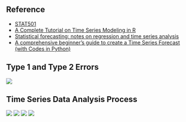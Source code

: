 ## Reference

* [STAT501](https://newonlinecourses.science.psu.edu/stat501/node/2/)
* [A Complete Tutorial on Time Series Modeling in R](https://www.analyticsvidhya.com/blog/2015/12/complete-tutorial-time-series-modeling/)
* [Statistical forecasting: notes on regression and time series analysis](http://people.duke.edu/~rnau/411home.htm)
* [A comprehensive beginner’s guide to create a Time Series Forecast (with Codes in Python)](https://www.analyticsvidhya.com/blog/2016/02/time-series-forecasting-codes-python/)

## Type 1 and Type 2 Errors

![](https://github.com/geoffreylink/Projects/blob/master/05%20Statistical%20Methods/images/TypeOneTypeTwo.png)

## Time Series Data Analysis Process

![](https://github.com/geoffreylink/Projects/blob/master/05%20Statistical%20Methods/images/TimeSeriesProcess.png)
![](https://github.com/geoffreylink/Projects/blob/master/05%20Statistical%20Methods/images/Stationary_Mean.png)
![](https://github.com/geoffreylink/Projects/blob/master/05%20Statistical%20Methods/images/Stationary_Variance.png)
![](https://github.com/geoffreylink/Projects/blob/master/05%20Statistical%20Methods/images/Stationary_Covariance.png)
